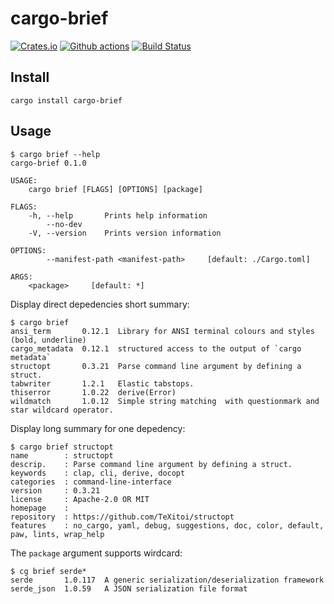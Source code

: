# cargo-brief

[![Crates.io](https://img.shields.io/crates/v/cargo-brief)](https://crates.io/crates/cargo-brief)
[![Github actions](https://github.com/sanpii/cargo-brief/workflows/.github/workflows/ci.yml/badge.svg)](https://github.com/sanpii/cargo-brief/actions?query=workflow%3A.github%2Fworkflows%2Fci.yml)
[![Build Status](https://gitlab.com/sanpi/cargo-brief/badges/master/pipeline.svg)](https://gitlab.com/sanpi/cargo-brief/commits/master)

## Install

```
cargo install cargo-brief
```

## Usage

```
$ cargo brief --help
cargo-brief 0.1.0

USAGE:
    cargo brief [FLAGS] [OPTIONS] [package]

FLAGS:
    -h, --help       Prints help information
        --no-dev
    -V, --version    Prints version information

OPTIONS:
        --manifest-path <manifest-path>     [default: ./Cargo.toml]

ARGS:
    <package>     [default: *]
```

Display direct depedencies short summary:

```
$ cargo brief
ansi_term       0.12.1  Library for ANSI terminal colours and styles (bold, underline)
cargo_metadata  0.12.1  structured access to the output of `cargo metadata`
structopt       0.3.21  Parse command line argument by defining a struct.
tabwriter       1.2.1   Elastic tabstops.
thiserror       1.0.22  derive(Error)
wildmatch       1.0.12  Simple string matching  with questionmark and star wildcard operator.
```

Display long summary for one depedency:

```
$ cargo brief structopt
name        : structopt
descrip.    : Parse command line argument by defining a struct.
keywords    : clap, cli, derive, docopt
categories  : command-line-interface
version     : 0.3.21
license     : Apache-2.0 OR MIT
homepage    :
repository  : https://github.com/TeXitoi/structopt
features    : no_cargo, yaml, debug, suggestions, doc, color, default, paw, lints, wrap_help
```

The `package` argument supports wirdcard:

```
$ cg brief serde*
serde       1.0.117  A generic serialization/deserialization framework
serde_json  1.0.59   A JSON serialization file format
```
